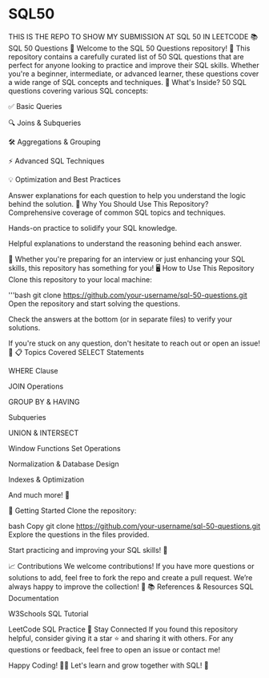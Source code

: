 # SQL50
THIS IS THE REPO TO SHOW MY SUBMISSION AT SQL 50 IN LEETCODE
📚 SQL 50 Questions 🚀
Welcome to the SQL 50 Questions repository! 🎉 This repository contains a carefully curated list of 50 SQL questions that are perfect for anyone looking to practice and improve their SQL skills. Whether you're a beginner, intermediate, or advanced learner, these questions cover a wide range of SQL concepts and techniques.
📌 What's Inside?
50 SQL questions covering various SQL concepts:

✅ Basic Queries

🔍 Joins & Subqueries

🛠 Aggregations & Grouping

⚡️ Advanced SQL Techniques

💡 Optimization and Best Practices

Answer explanations for each question to help you understand the logic behind the solution.
📝 Why You Should Use This Repository?
Comprehensive coverage of common SQL topics and techniques.

Hands-on practice to solidify your SQL knowledge.

Helpful explanations to understand the reasoning behind each answer.

🌱 Whether you're preparing for an interview or just enhancing your SQL skills, this repository has something for you!
🖥 How to Use This Repository
Clone this repository to your local machine:

'''bash
git clone https://github.com/your-username/sql-50-questions.git
Open the repository and start solving the questions.

Check the answers at the bottom (or in separate files) to verify your solutions.

If you're stuck on any question, don't hesitate to reach out or open an issue! 🤝
📋 Topics Covered
SELECT Statements

WHERE Clause

JOIN Operations

GROUP BY & HAVING

Subqueries

UNION & INTERSECT

Window Functions
Set Operations

Normalization & Database Design

Indexes & Optimization

And much more! 🌟

🚀 Getting Started
Clone the repository:

bash
Copy
git clone https://github.com/your-username/sql-50-questions.git
Explore the questions in the files provided.

Start practicing and improving your SQL skills! 💪

📈 Contributions
We welcome contributions! If you have more questions or solutions to add, feel free to fork the repo and create a pull request. We’re always happy to improve the collection! 🌱
📚 References & Resources
SQL Documentation

W3Schools SQL Tutorial

LeetCode SQL Practice
📢 Stay Connected
If you found this repository helpful, consider giving it a star ⭐ and sharing it with others. For any questions or feedback, feel free to open an issue or contact me!

Happy Coding! 🎉🚀
Let's learn and grow together with SQL! 🌱
